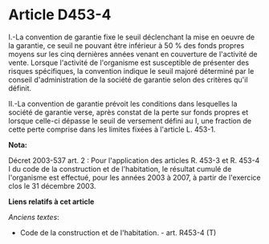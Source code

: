 # Article D453-4

I.-La convention de garantie fixe le seuil déclenchant la mise en oeuvre de la garantie, ce seuil ne pouvant être inférieur à
50 % des fonds propres moyens sur les cinq dernières années venant en couverture de l'activité de vente. Lorsque l'activité
de l'organisme est susceptible de présenter des risques spécifiques, la convention indique le seuil majoré déterminé par le
conseil d'administration de la société de garantie selon des critères qu'il définit. 

II.-La convention de garantie prévoit les conditions dans lesquelles la société de garantie verse, après constat de la perte
sur fonds propres et lorsque celle-ci dépasse le seuil de versement défini au I, une fraction de cette perte comprise dans
les limites fixées à l'article L. 453-1.

**Nota:**

Décret 2003-537 art. 2 : Pour l'application des articles R. 453-3 et R. 453-4 I du code de la construction et de
l'habitation, le résultat cumulé de l'organisme est effectué, pour les années 2003 à 2007, à partir de l'exercice clos le 31
décembre 2003.

**Liens relatifs à cet article**

_Anciens textes_:

  - Code de la construction et de l'habitation. - art. R453-4 (T)

